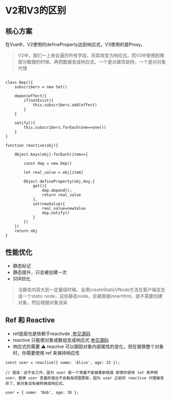# V2和V3的区别

## 核心方案
在Vue中，V2使用的defineProperty达到响应式，V3使用的是Proxy。
> V2中，我们一上来会遍历所有字段，将其改变为响应式，而V3中使用到哪部分数据的时候，再把数据变成响应式。一个是对属性劫持，一个是对对象代理


```

class Dep(){
    subscribers = new Set()

    depen(effect){
        if(notExist){
            this.subscribers.add(effect)
        }
    }

    notify(){
        this.subscribers.forEach(one=>one())
    }
}

function reactive(obj){

    Object.keys(obj).forEach(item=>{

        const dep = new Dep()

        let real_value = obj[item]

        Object.defineProperty(obj,key,{
            get(){
                dep.depend();
                return real_value
            },
            set(newValue){
                real_value=newValue
                dep.notify()
            }
        })
    })
    return obj
}
```

## 性能优化
* 静态标记
* 静态提升，只会被创建一次
* SSR优化
> 当静态内容大到一定量级时候，会用createStaticVNode方法在客户端去生成一个static node，这些静态node，会被直接innerHtml，就不需要创建对象，然后根据对象渲染


## Ref 和 Reactive
* ref底层也是依赖于reactivde ,[参见源码](https://github.com/vuejs/core/blob/main/packages/reactivity/src/ref.ts#L148)
* reactive 只能使对象或数组变成响应式 [参见源码](https://github.com/vuejs/core/blob/main/packages/reactivity/src/reactive.ts)
* 响应式的需要
⚠️ reactive 可以跟踪对象内部属性的变化，但在替换整个对象时，你需要使用 ref 来保持响应性
```
const user = reactive({ name: 'Alice', age: 25 });

// 错误：这不会工作，因为 user 是一个常量不能被重新赋值 即使你使用 let 来声明 user，替换 user 变量的值也不会触发视图更新，因为 user 之前的 reactive 代理被丢弃了，新对象没有被转换成响应式。

user = { name: 'Bob', age: 30 }; 

```


